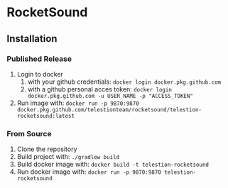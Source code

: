 # RocketSound

## Installation

### Published Release

1. Login to docker 
   1. with your github credentials: `docker login docker.pkg.github.com`
   2. with a github personal acces token: `docker login docker.pkg.github.com -u USER_NAME -p "ACCESS_TOKEN"`
4. Run image with: `docker run -p 9870:9870 docker.pkg.github.com/telestionteam/rocketsound/telestion-rocketsound:latest`

### From Source

1. Clone the repository
2. Build project with: `./gradlew build`
3. Build docker image with: `docker build -t telestion-rocketsound`
4. Run docker image with: `docker run -p 9870:9870 telestion-rocketsound`
